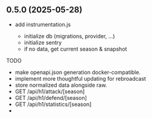 ## 0.5.0 (2025-05-28)

- add instrumentation.js

    - initialize db (migrations, provider, ...)
    - initialize sentry
    - if no data, get current season & snapshot

TODO

- make openapi.json generation docker-compatible.
- implement more thoughtful updating for rebroadcast
- store normalized data alongside raw.
- GET /api/h1/attack/[season]
- GET /api/h1/defend/[season]
- GET /api/h1/statistics/[season]
-
